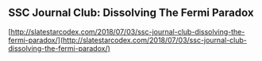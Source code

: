 ## SSC Journal Club: Dissolving The Fermi Paradox
  
  [http://slatestarcodex.com/2018/07/03/ssc-journal-club-dissolving-the-fermi-paradox/](http://slatestarcodex.com/2018/07/03/ssc-journal-club-dissolving-the-fermi-paradox/)